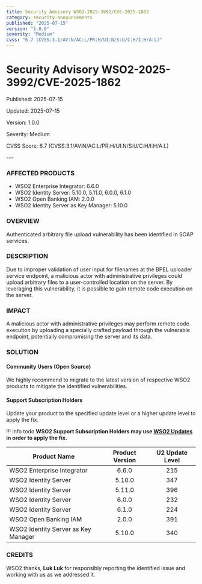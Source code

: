 ```yaml
---
title: Security Advisory WSO2-2025-3992/CVE-2025-1862
category: security-announcements
published: "2025-07-15" 
version: "1.0.0"
severity: "Medium"
cvss: "6.7 (CVSS:3.1/AV:N/AC:L/PR:H/UI:N/S:U/C:H/I:H/A:L)"
---
```


# Security Advisory WSO2-2025-3992/CVE-2025-1862

<p class="doc-info">Published: 2025-07-15</p> 
<p class="doc-info">Updated: 2025-07-15</p>
<p class="doc-info">Version: 1.0.0</p>
<p class="doc-info">Severity: Medium</p>
<p class="doc-info">CVSS Score: 6.7 (CVSS:3.1/AV:N/AC:L/PR:H/UI:N/S:U/C:H/I:H/A:L)</p>
---

### AFFECTED PRODUCTS
* WSO2 Enterprise Integrator: 6.6.0
* WSO2 Identity Server: 5.10.0, 5.11.0, 6.0.0, 6.1.0
* WSO2 Open Banking IAM: 2.0.0
* WSO2 Identity Server as Key Manager: 5.10.0


### OVERVIEW
Authenticated arbitrary file upload vulnerability has been identified in SOAP services.


### DESCRIPTION
Due to improper validation of user input for filenames at the BPEL uploader service endpoint, a malicious actor with administrative privileges could upload arbitrary files to a user-controlled location on the server. By leveraging this vulnerability, it is possible to gain remote code execution on the server.


### IMPACT
A malicious actor with administrative privileges may perform remote code execution by uploading a specially crafted payload through the vulnerable endpoint, potentially compromising the server and its data.


### SOLUTION

#### Community Users (Open Source)
We highly recommend to migrate to the latest version of respective WSO2 products to mitigate the identified vulnerabilities.


#### Support Subscription Holders

Update your product to the specified update level or a higher update level to apply the fix.

!!! info todo
    **WSO2 Support Subscription Holders may use [WSO2 Updates](https://wso2.com/updates/) in order to apply the fix.**

| Product Name                        | Product Version | U2 Update Level |
| ----------------------------------- | :-------------: | :-------------: |
| WSO2 Enterprise Integrator          |      6.6.0      |       215       |
| WSO2 Identity Server                |     5.10.0      |       347       |
| WSO2 Identity Server                |     5.11.0      |       396       |
| WSO2 Identity Server                |      6.0.0      |       232       |
| WSO2 Identity Server                |      6.1.0      |       224       |
| WSO2 Open Banking IAM               |      2.0.0      |       391       |
| WSO2 Identity Server as Key Manager |     5.10.0      |       340       |



### CREDITS
WSO2 thanks, **Luk Luk** for responsibly reporting the identified issue and working with us as we addressed it.